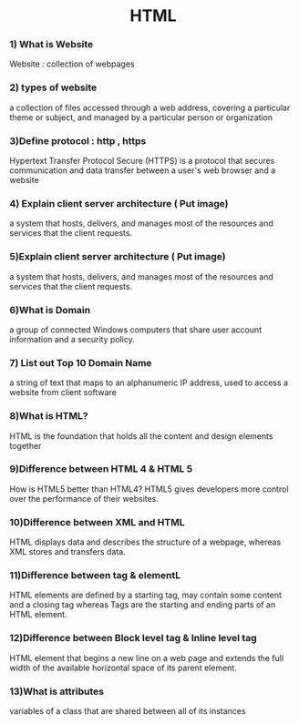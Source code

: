<h1 align="center"> HTML </h1>
<h3> 1) What is Website </h3>
<p> Website : collection of webpages   </p>
<h3> 2) types of website</h3>
<p>a collection of files accessed through a web address, covering a particular theme or subject, and managed by a particular person or organization</p>
<h3> 3)Define protocol : http , https</h3>
<p>Hypertext Transfer Protocol Secure (HTTPS) is a protocol that secures communication and data transfer between a user's web browser and a website</p>
<h3> 4) Explain client server architecture ( Put image)</h3>
<p>a system that hosts, delivers, and manages most of the resources and services that the client requests.</p>
<h3> 5)Explain client server architecture ( Put image)</h3>
<p>a system that hosts, delivers, and manages most of the resources and services that the client requests.</p>
<h3> 6)What is Domain</h3>
<p>a group of connected Windows computers that share user account information and a security policy. </p>
<h3> 7) List out Top 10 Domain Name</h3>
<p>a string of text that maps to an alphanumeric IP address, used to access a website from client software</p>
<h3> 8)What is HTML?</h3>
<p>HTML is the foundation that holds all the content and design elements together</p>
<h3> 9)Difference between HTML 4 & HTML 5</h3>
<p>How is HTML5 better than HTML4?
HTML5 gives developers more control over the performance of their websites. </p>
<h3> 10)Difference between XML and HTML</h3>
<p>HTML displays data and describes the structure of a webpage, whereas XML stores and transfers data.</p>
<h3> 11)Difference between tag & elementL</h3>
<p>HTML elements are defined by a starting tag, may contain some content and a closing tag whereas Tags are the starting and ending parts of an HTML element.</p>
<h3> 12)Difference between Block level tag & Inline level tag</h3>
<p>HTML element that begins a new line on a web page and extends the full width of the available horizontal space of its parent element.</p>
<h3> 13)What is attributes</h3>
<p>variables of a class that are shared between all of its instances</p>
